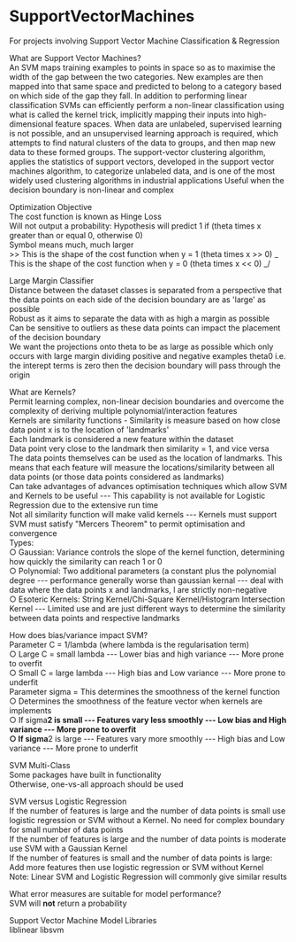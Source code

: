 # SupportVectorMachines
 For projects involving Support Vector Machine Classification & Regression

What are Support Vector Machines?  <br>
An SVM maps training examples to points in space so as to maximise the width of the gap between the two categories. New examples are then mapped into that same space and predicted to belong to a category based on which side of the gap they fall.
In addition to performing linear classification SVMs can efficiently perform a non-linear classification using what is called the kernel trick, implicitly mapping their inputs into high-dimensional feature spaces.
When data are unlabeled, supervised learning is not possible, and an unsupervised learning approach is required, which attempts to find natural clusters of the data to groups, and then map new data to these formed groups. The support-vector clustering algorithm, applies the statistics of support vectors, developed in the support vector machines algorithm, to categorize unlabeled data, and is one of the most widely used clustering algorithms in industrial applications
Useful when the decision boundary is non-linear and complex

Optimization Objective  <br>
The cost function is known as Hinge Loss <br>
Will not output a probability: Hypothesis will predict 1 if (theta times x greater than or equal 0, otherwise 0)  <br>
Symbol means much, much larger  <br> >>
This is the shape of the cost function when y = 1 (theta times x >> 0) \_   <br>
This is the shape of the cost function when y = 0 (theta times x << 0)  _/   <br>

Large Margin Classifier  <br>
Distance between the dataset classes is separated from a perspective that the data points on each side of the decision boundary are as 'large' as possible  <br>
Robust as it aims to separate the data with as high a margin as possible <br>
Can be sensitive to outliers as these data points can impact the placement of the decision boundary <br>
We want the projections onto theta to be as large as possible which only occurs with large margin dividing positive and negative examples theta0 i.e. the interept terms is zero then the decision boundary will pass through the origin  <br>
 
 What are Kernels? <br>
Permit learning complex, non-linear decision boundaries and overcome the complexity of deriving multiple polynomial/interaction features <br>
Kernels are similarity functions - Similarity is measure based on how close data point x is to the location of 'landmarks' <br>
Each landmark is considered a new feature within the dataset <br>
Data point very close to the landmark then similarity = 1, and vice versa <br>
The data points themselves can be used as the location of landmarks. This means that each feature will measure the locations/similarity between all data points (or those data points considered as landmarks) <br>
Can take advantages of advances optimisation techniques which allow SVM and Kernels to be useful --- This capability is not available for Logistic Regression due to the extensive run time <br>
Not all similarity function will make valid kernels --- Kernels must support SVM must satisfy "Mercers Theorem" to permit optimisation and convergence  <br>
Types: <br>
	○ Gaussian: Variance controls the slope of the kernel function, determining how quickly the similarity can reach 1 or 0 <br>
	○ Polynomial: Two additional parameters (a constant plus the polynomial degree --- performance generally worse than gaussian kernal --- deal with data where the data points x and landmarks, l are strictly non-negative <br>
	○ Esoteric Kernels: String Kernel/Chi-Square Kernel/Histogram Intersection Kernel --- Limited use and are just different ways to determine the similarity between data points and respective landmarks  <br>
	
How does bias/variance impact SVM? <br>
Parameter C = 1/lambda (where lambda is the regularisation term)  <br>
	○ Large C = small lambda --- Lower bias and high variance --- More prone to overfit <br>
	○ Small C = large lambda --- High bias and Low variance --- More prone to underfit <br>
Parameter sigma = This determines the smoothness of the kernel function <br>
	○ Determines the smoothness of the feature vector when kernels are implements  <br>
	○ If sigma**2 is small --- Features vary less smoothly --- Low bias and High variance --- More prone to overfit <br>
	○ If sigma**2 is large --- Features vary more smoothly --- High bias and Low variance --- More prone to underfit <br>

SVM Multi-Class <br>
Some packages have built in functionality  <br>
Otherwise, one-vs-all approach should be used <br>

SVM versus Logistic Regression <br>
If the number of features is large and the number of data points is small use logistic regression or SVM without a Kernel. No need for complex boundary for small number of data points <br>
If the number of features is large and the number of data points is moderate use SVM with a Gaussian Kernel <br>
If the number of features is small and the number of data points is large: Add more features then use logistic regression or SVM without Kernel <br>
Note: Linear SVM and Logistic Regression will commonly give similar results <br>

What error measures are suitable for model performance? <br>
SVM will **not** return a probability  <br>

Support Vector Machine Model Libraries  <br>
liblinear 
libsvm
